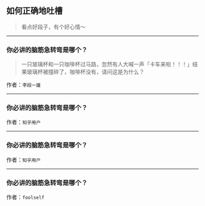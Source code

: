 ## 如何正确地吐槽

> 看点好段子，有个好心情～


 
---

### 你必讲的脑筋急转弯是哪个？

> 一只玻璃杯和一只咖啡杯过马路，忽然有人大喊一声「卡车来啦！！！」结果玻璃杯被撞碎了，咖啡杯没有，请问这是为什么？


作者：`李段一雄`

---

### 你必讲的脑筋急转弯是哪个？

> 


作者：`知乎用户`

---

### 你必讲的脑筋急转弯是哪个？

> 


作者：`知乎用户`

---

### 你必讲的脑筋急转弯是哪个？

> 


作者：`foolself`